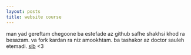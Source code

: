 ```yaml
---
layout: posts
title: website course
---
```


man yad gereftam chegoone ba estefade az github safhe shakhsi khod ra besazam. 
va fork kardan ra niz amookhtam. 
ba tashakor az doctor sauleh etemadi. 
<a href="[apple.com](https://www.apple.com/)">sib</a>
<3
